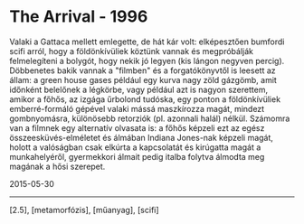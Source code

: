 # The Arrival - 1996

Valaki a Gattaca mellett emlegette, de hát kár volt: elképesztően bumfordi scifi arról, hogy a földönkívüliek köztünk vannak és megpróbálják felmelegíteni a bolygót, hogy nekik jó legyen (kis lángon negyven percig). Döbbenetes bakik vannak a "filmben" és a forgatókönyvtől is leesett az állam: a green house gases például egy kurva nagy zöld gázgömb, amit időnként belelőnek a légkörbe, vagy például azt is nagyon szerettem, amikor a főhős, az izgága űrbolond tudóska, egy ponton a földönkívüliek emberré-formáló gépével valaki mássá maszkírozza magát, mindezt gombnyomásra, különösebb retorziók (pl. azonnali halál) nélkül. Számomra van a filmnek egy alternatív olvasata is: a főhős képzeli ezt az egész összeesküvés-elméletet és álmában Indiana Jones-nak képzeli magát, holott a valóságban csak elkúrta a kapcsolatát és kirúgatta magát a munkahelyéről, gyermekkori álmait pedig italba folytva álmodta meg magának a hősi szerepet.

2015-05-30 

----

[2.5], [metamorfózis], [műanyag], [scifi]